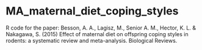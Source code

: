 # MA_maternal_diet_coping_styles
R code for the paper: 
Besson, A. A., Lagisz, M., Senior A. M., Hector, K. L. & Nakagawa, S. (2015) Effect of maternal diet on offspring coping styles in rodents: a systematic review and meta-analysis. Biological Reviews.